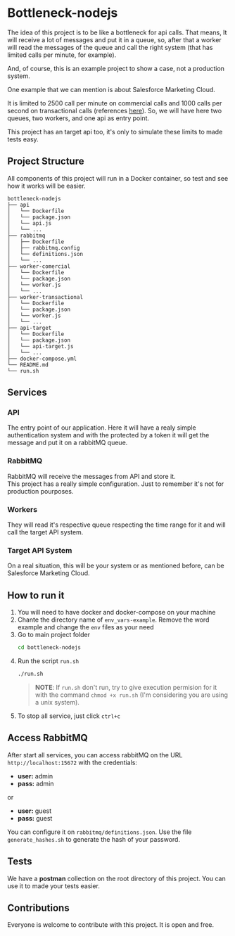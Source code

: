 # Bottleneck-nodejs

The idea of this project is to be like a bottleneck for api calls. That means, It will receive a lot of messages and put it in a queue, so, after that a worker will read the messages of the queue and call the right system (that has limited calls per minute, for example).

And, of course, this is an example project to show a case, not a production system.

One example that we can mention is about Salesforce Marketing Cloud.

It is limited to 2500 call per minute on commercial calls and 1000 calls per second on transactional calls (references [here](https://help.salesforce.com/s/articleView?id=mktg.mc_overview_limits_api.htm)). So, we will have here two queues, two workers, and one api as entry point.

This project has an target api too, it's only to simulate these limits to made tests easy.

## Project Structure

All components of this project will run in a Docker container, so test and see how it works will be easier.

```
bottleneck-nodejs
├── api
│   └── Dockerfile
│   └── package.json
│   └── api.js
│   └── ...
├── rabbitmq
│   ├── Dockerfile
│   ├── rabbitmq.config
│   └── definitions.json
│   └── ...
├── worker-comercial
│   └── Dockerfile
│   └── package.json
│   └── worker.js
│   └── ...
├── worker-transactional
│   └── Dockerfile
│   └── package.json
│   └── worker.js
│   └── ...
├── api-target
│   └── Dockerfile
│   └── package.json
│   └── api-target.js
│   └── ...
├── docker-compose.yml
└── README.md
└── run.sh
```

## Services

### API

The entry point of our application. Here it will have a realy simple authentication system and with the protected by a token it will get the message and put it on a rabbitMQ queue.

### RabbitMQ

RabbitMQ will receive the messages from API and store it.  
This project has a really simple configuration. Just to remember it's not for production pourposes.

### Workers

They will read it's respective queue respecting the time range for it and will call the target API system.

### Target API System

On a real situation, this will be your system or as mentioned before, can be Salesforce Marketing Cloud.

## How to run it

1. You will need to have docker and docker-compose on your machine
2. Chante the directory name of `env_vars-example`. Remove the word example and change the `env` files as your need
3. Go to main project folder
   ```bash
   cd bottleneck-nodejs
   ```
4. Run the script `run.sh`
   ```bash
   ./run.sh
   ```
   > **NOTE**: If `run.sh` don't run, try to give execution permision for it with the command `chmod +x run.sh` (I'm considering you are using a unix system). 
5. To stop all service, just click `ctrl+c` 

## Access RabbitMQ

After start all services, you can access rabbitMQ on the URL `http://localhost:15672` with the credentials:
- **user:** admin
- **pass:** admin

or

- **user:** guest
- **pass:** guest

You can configure it on `rabbitmq/definitions.json`. Use the file `generate_hashes.sh` to generate the hash of your password.

## Tests

We have a **postman** collection on the root directory of this project. You can use it to made your tests easier.

## Contributions

Everyone is welcome to contribute with this project. It is open and free.
